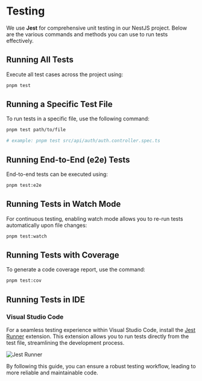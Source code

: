 # Testing

We use **Jest** for comprehensive unit testing in our NestJS project. Below are the various commands and methods you can use to run tests effectively.

## Running All Tests

Execute all test cases across the project using:

```bash
pnpm test
```

## Running a Specific Test File

To run tests in a specific file, use the following command:

```bash
pnpm test path/to/file

# example: pnpm test src/api/auth/auth.controller.spec.ts
```

## Running End-to-End (e2e) Tests

End-to-end tests can be executed using:

```bash
pnpm test:e2e
```

## Running Tests in Watch Mode

For continuous testing, enabling watch mode allows you to re-run tests automatically upon file changes:

```bash
pnpm test:watch
```

## Running Tests with Coverage

To generate a code coverage report, use the command:

```bash
pnpm test:cov
```

## Running Tests in IDE

### Visual Studio Code

For a seamless testing experience within Visual Studio Code, install the [Jest Runner](https://marketplace.visualstudio.com/items?itemName=firsttris.vscode-jest-runner) extension. This extension allows you to run tests directly from the test file, streamlining the development process.

![Jest Runner](https://github.com/firsttris/vscode-jest/raw/master/public/vscode-jest.gif)

By following this guide, you can ensure a robust testing workflow, leading to more reliable and maintainable code.
